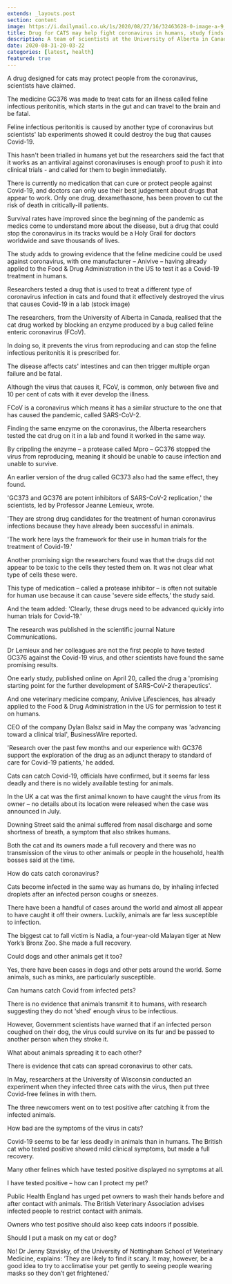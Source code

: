 ```yaml
---
extends: _layouts.post
section: content
image: https://i.dailymail.co.uk/1s/2020/08/27/16/32463628-0-image-a-9_1598543812599.jpg 
title: Drug for CATS may help fight coronavirus in humans, study finds 
description: A team of scientists at the University of Alberta in Canada found in lab tests that the medicine GC376 could destroy the virus that causes Covid-19, even though it was made for a different coronavirus. 
date: 2020-08-31-20-03-22 
categories: [latest, health] 
featured: true 
--- 
```

A drug designed for cats may protect people from the coronavirus, scientists have claimed.

The medicine GC376 was made to treat cats for an illness called feline infectious peritonitis, which starts in the gut and can travel to the brain and be fatal.

Feline infectious peritonitis is caused by another type of coronavirus but scientists' lab experiments showed it could destroy the bug that causes Covid-19.

This hasn't been trialled in humans yet but the researchers said the fact that it works as an antiviral against coronaviruses is enough proof to push it into clinical trials - and called for them to begin immediately.

There is currently no medication that can cure or protect people against Covid-19, and doctors can only use their best judgement about drugs that appear to work. Only one drug, dexamethasone, has been proven to cut the risk of death in critically-ill patients.

Survival rates have improved since the beginning of the pandemic as medics come to understand more about the disease, but a drug that could stop the coronavirus in its tracks would be a Holy Grail for doctors worldwide and save thousands of lives.

The study adds to growing evidence that the feline medicine could be used against coronavirus, with one manufacturer – Anivive – having already applied to the Food & Drug Administration in the US to test it as a Covid-19 treatment in humans. 

Researchers tested a drug that is used to treat a different type of coronavirus infection in cats and found that it effectively destroyed the virus that causes Covid-19 in a lab (stock image)

The researchers, from the University of Alberta in Canada, realised that the cat drug worked by blocking an enzyme produced by a bug called feline enteric coronavirus (FCoV).

In doing so, it prevents the virus from reproducing and can stop the feline infectious peritonitis it is prescribed for. 

The disease affects cats' intestines and can then trigger multiple organ failure and be fatal.

Although the virus that causes it, FCoV, is common, only between five and 10 per cent of cats with it ever develop the illness. 

FCoV is a coronavirus which means it has a similar structure to the one that has caused the pandemic, called SARS-CoV-2. 

Finding the same enzyme on the coronavirus, the Alberta researchers tested the cat drug on it in a lab and found it worked in the same way.

By crippling the enzyme – a protease called Mpro – GC376 stopped the virus from reproducing, meaning it should be unable to cause infection and unable to survive.

An earlier version of the drug called GC373 also had the same effect, they found.

'GC373 and GC376 are potent inhibitors of SARS-CoV-2 replication,' the scientists, led by Professor Jeanne Lemieux, wrote. 

'They are strong drug candidates for the treatment of human coronavirus infections because they have already been successful in animals. 

'The work here lays the framework for their use in human trials for the treatment of Covid-19.'  

Another promising sign the researchers found was that the drugs did not appear to be toxic to the cells they tested them on. It was not clear what type of cells these were.

This type of medication – called a protease inhibitor – is often not suitable for human use because it can cause 'severe side effects,' the study said.

And the team added: 'Clearly, these drugs need to be advanced quickly into human trials for Covid-19.'

The research was published in the scientific journal Nature Communications.

Dr Lemieux and her colleagues are not the first people to have tested GC376 against the Covid-19 virus, and other scientists have found the same promising results.  

One early study, published online on April 20, called the drug a 'promising starting point for the further development of SARS-CoV-2 therapeutics'. 

And one veterinary medicine company, Anivive Lifesciences, has already applied to the Food & Drug Administration in the US for permission to test it on humans.

CEO of the company Dylan Balsz said in May the company was 'advancing toward a clinical trial', BusinessWire reported.

'Research over the past few months and our experience with GC376 support the exploration of the drug as an adjunct therapy to standard of care for Covid-19 patients,' he added.

Cats can catch Covid-19, officials have confirmed, but it seems far less deadly and there is no widely available testing for animals.

In the UK a cat was the first animal known to have caught the virus from its owner – no details about its location were released when the case was announced in July.

Downing Street said the animal suffered from nasal discharge and some shortness of breath, a symptom that also strikes humans. 

Both the cat and its owners made a full recovery and there was no transmission of the virus to other animals or people in the household, health bosses said at the time.

How do cats catch coronavirus?

Cats become infected in the same way as humans do, by inhaling infected droplets after an infected person coughs or sneezes. 

There have been a handful of cases around the world and almost all appear to have caught it off their owners. Luckily, animals are far less susceptible to infection. 

The biggest cat to fall victim is Nadia, a four-year-old Malayan tiger at New York’s Bronx Zoo. She made a full recovery.

Could dogs and other animals get it too?

Yes, there have been cases in dogs and other pets around the world. Some animals, such as minks, are particularly susceptible.  

Can humans catch Covid from infected pets?

There is no evidence that animals transmit it to humans, with research suggesting they do not ‘shed’ enough virus to be infectious. 

However, Government scientists have warned that if an infected person  coughed on their dog, the virus could survive on its fur and be passed to another person when they stroke it.

What about animals spreading it to each other?

There is evidence that cats can spread coronavirus to other cats. 

In May, researchers at the University of Wisconsin conducted an experiment when they infected three cats with the virus, then put three Covid-free felines in with them. 

The three newcomers went on to test positive after catching it from the infected animals.    

How bad are the symptoms of the virus in cats?

Covid-19 seems to be far less deadly in animals than in humans. The British cat who tested positive showed mild clinical symptoms, but made a full recovery.

Many other felines which have tested positive displayed no symptoms at all.

I have tested positive – how can I protect my pet?

Public Health England has urged pet owners to wash their hands before and after contact with animals. The British Veterinary Association advises infected people to restrict contact with animals.

Owners who test positive should also keep cats indoors if possible.

Should I put a mask on my cat or dog?

No! Dr Jenny Stavisky, of the University of Nottingham School of Veterinary Medicine, explains: ‘They are likely to find it scary. It may, however, be a good idea to try to acclimatise your pet gently to seeing people wearing masks so they don’t get frightened.’

